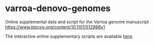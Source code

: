 # varroa-denovo-genomes
Online supplemental data and script for the Varroa genome manuscript https://www.biorxiv.org/content/10.1101/512988v1

The interactive online supplementary scripts are available [here](https://maevatecher.github.io/varroa-denovo-genomes/).
